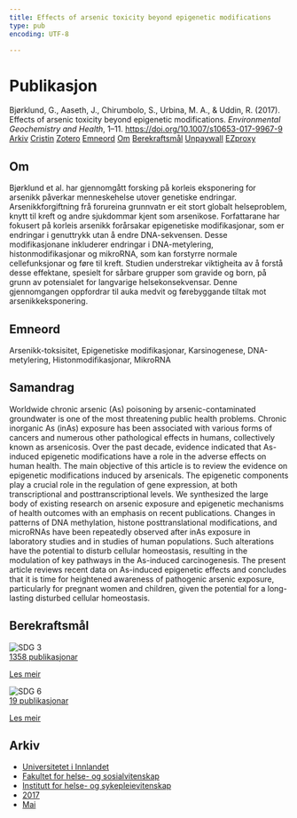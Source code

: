 ```yaml
---
title: Effects of arsenic toxicity beyond epigenetic modifications
type: pub
encoding: UTF-8

---
```

<h1>Publikasjon</h1>
<article id="csl-bib-container-IG9UBFEZ" class="csl-bib-container">
  <div class="csl-bib-body"> <div class="csl-entry">Bjørklund, G., Aaseth, J., Chirumbolo, S., Urbina, M. A., &#38; Uddin, R. (2017). Effects of arsenic toxicity beyond epigenetic modifications. <i>Environmental Geochemistry and Health</i>, 1–11. <a href="https://doi.org/10.1007/s10653-017-9967-9">https://doi.org/10.1007/s10653-017-9967-9</a></div> </div>
  <div class="csl-bib-buttons">
    <a href="#taxonomy-article-IG9UBFEZ" alt="archive" class="csl-bib-button">Arkiv</a>
    <a href="https://app.cristin.no/results/show.jsf?id=1471619" alt="Cristin" class="csl-bib-button">Cristin</a>
    <a href="http://zotero.org/groups/5881554/items/IG9UBFEZ" alt="Zotero" class="csl-bib-button">Zotero</a>
    <a href="#keywords-article-IG9UBFEZ" alt="keywords" class="csl-bib-button">Emneord</a>
    <a href="#about-article-IG9UBFEZ" alt="about_pub" class="csl-bib-button">Om</a>
    <a href="#sdg-article-IG9UBFEZ" alt="sdg" class="csl-bib-button">Berekraftsmål</a>
    <a href="https://doi.org/10.1007/s10653-017-9967-9" alt="Unpaywall" class="csl-bib-button">Unpaywall</a>
    <a href="https://doi.org/10.1007/s10653-017-9967-9" alt="EZproxy" class="csl-bib-button">EZproxy</a>
  </div>
  <div id="csl-bib-meta-container-IG9UBFEZ"></div>
</article>
<div id="csl-bib-meta-IG9UBFEZ" class="csl-bib-meta">
  <article id="about-article-IG9UBFEZ" class="about_pub-article">
    <h1>Om</h1>
    Bjørklund et al. har gjennomgått forsking på korleis eksponering for arsenikk påverkar menneskehelse utover genetiske endringar. Arsenikkforgiftning frå forureina grunnvatn er eit stort globalt helseproblem, knytt til kreft og andre sjukdommar kjent som arsenikose. Forfattarane har fokusert på korleis arsenikk forårsakar epigenetiske modifikasjonar, som er endringar i genuttrykk utan å endre DNA-sekvensen. Desse modifikasjonane inkluderer endringar i DNA-metylering, histonmodifikasjonar og mikroRNA, som kan forstyrre normale cellefunksjonar og føre til kreft. Studien understrekar viktigheita av å forstå desse effektane, spesielt for sårbare grupper som gravide og born, på grunn av potensialet for langvarige helsekonsekvensar. Denne gjennomgangen oppfordrar til auka medvit og førebyggande tiltak mot arsenikkeksponering.
  </article>
  <article id="keywords-article-IG9UBFEZ" class="keywords-article">
    <h1>Emneord</h1>
    Arsenikk-toksisitet, Epigenetiske modifikasjonar, Karsinogenese, DNA-metylering, Histonmodifikasjonar, MikroRNA
  </article>
  <article id="abstract-article-IG9UBFEZ" class="abstract-article">
    <h1>Samandrag</h1>
    Worldwide chronic arsenic (As) poisoning by arsenic-contaminated groundwater is one of the most threatening public health problems. Chronic inorganic As (inAs) exposure has been associated with various forms of cancers and numerous other pathological effects in humans, collectively known as arsenicosis. Over the past decade, evidence indicated that As-induced epigenetic modifications have a role in the adverse effects on human health. The main objective of this article is to review the evidence on epigenetic modifications induced by arsenicals. The epigenetic components play a crucial role in the regulation of gene expression, at both transcriptional and posttranscriptional levels. We synthesized the large body of existing research on arsenic exposure and epigenetic mechanisms of health outcomes with an emphasis on recent publications. Changes in patterns of DNA methylation, histone posttranslational modifications, and microRNAs have been repeatedly observed after inAs exposure in laboratory studies and in studies of human populations. Such alterations have the potential to disturb cellular homeostasis, resulting in the modulation of key pathways in the As-induced carcinogenesis. The present article reviews recent data on As-induced epigenetic effects and concludes that it is time for heightened awareness of pathogenic arsenic exposure, particularly for pregnant women and children, given the potential for a long-lasting disturbed cellular homeostasis.
  </article>
  <article id="sdg-article-IG9UBFEZ" class="sdg-article">
    <h1>Berekraftsmål</h1>
    <div class="sdg-container"><div id="sdg3" class="sdg">
        <img src="{{< params subfolder >}}images/sdg/sdg03_nn.png" class="image" alt="SDG 3">
        <div class="sdg-overlay">
          <a href="/nn/archive/?key=?sdg=3#archive" class="sdg-publication-count"><span>1358</span> publikasjonar</a>
          <p><a href="https://fn.no/om-fn/fns-baerekraftsmaal/god-helse-og-livskvalitet?lang=nno-NO" class="sdg-read-more">Les meir</a></p>
        </div>
      </div> <div id="sdg6" class="sdg">
        <img src="{{< params subfolder >}}images/sdg/sdg06_nn.png" class="image" alt="SDG 6">
        <div class="sdg-overlay">
          <a href="/nn/archive/?key=?sdg=6#archive" class="sdg-publication-count"><span>19</span> publikasjonar</a>
          <p><a href="https://fn.no/om-fn/fns-baerekraftsmaal/rent-vann-og-gode-sanitaerforhold?lang=nno-NO" class="sdg-read-more">Les meir</a></p>
        </div>
      </div></div>
  </article>
  <article id="taxonomy-article-IG9UBFEZ" class="taxonomy-article">
    <h1>Arkiv</h1>
    <ul>
      <li>
        <a href="/nn/archive/?key=3DCRN523">Universitetet i Innlandet</a>
      </li>
      <li>
        <a href="/nn/archive/?key=IDKFS3MX">Fakultet for helse- og sosialvitenskap</a>
      </li>
      <li>
        <a href="/nn/archive/?key=GTV4ECMZ">Institutt for helse- og sykepleievitenskap</a>
      </li>
      <li>
        <a href="/nn/archive/?key=QV2QKSDS">2017</a>
      </li>
      <li>
        <a href="/nn/archive/?key=FDMJVLEC">Mai</a>
      </li>
    </ul>
  </article>
</div>
